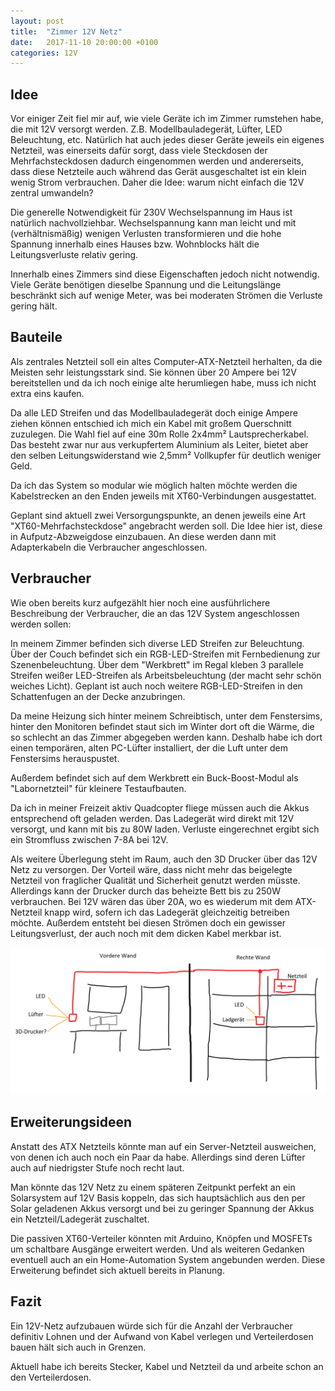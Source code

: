 ```yaml
---
layout: post
title:  "Zimmer 12V Netz"
date:   2017-11-10 20:00:00 +0100
categories: 12V
---
```


## Idee
Vor einiger Zeit fiel mir auf, wie viele Geräte ich im Zimmer rumstehen habe, die mit 12V versorgt werden. Z.B. Modellbauladegerät, Lüfter, LED Beleuchtung, etc. Natürlich hat auch jedes dieser Geräte jeweils ein eigenes Netzteil, was einerseits dafür sorgt, dass viele Steckdosen der Mehrfachsteckdosen dadurch eingenommen werden und andererseits, dass diese Netzteile auch während das Gerät ausgeschaltet ist ein klein wenig Strom verbrauchen. Daher die Idee: warum nicht einfach die 12V zentral umwandeln?

<!--more-->

Die generelle Notwendigkeit für 230V Wechselspannung im Haus ist natürlich nachvollziehbar. Wechselspannung kann man leicht und mit (verhältnismäßig) wenigen Verlusten transformieren und die hohe Spannung innerhalb eines Hauses bzw. Wohnblocks hält die Leitungsverluste relativ gering.

Innerhalb eines Zimmers sind diese Eigenschaften jedoch nicht notwendig. Viele Geräte benötigen dieselbe Spannung und die Leitungslänge beschränkt sich auf wenige Meter, was bei moderaten Strömen die Verluste gering hält.

## Bauteile
Als zentrales Netzteil soll ein altes Computer-ATX-Netzteil herhalten, da die Meisten sehr leistungsstark sind. Sie können über 20 Ampere bei 12V bereitstellen und da ich noch einige alte herumliegen habe, muss ich nicht extra eins kaufen.

Da alle LED Streifen und das Modellbauladegerät doch einige Ampere ziehen können entschied ich mich ein Kabel mit großem Querschnitt zuzulegen. Die Wahl fiel auf eine 30m Rolle 2x4mm² Lautsprecherkabel.
Das besteht zwar nur aus verkupfertem Aluminium als Leiter, bietet aber den selben Leitungswiderstand wie 2,5mm² Vollkupfer für deutlich weniger Geld.

Da ich das System so modular wie möglich halten möchte werden die Kabelstrecken an den Enden jeweils mit XT60-Verbindungen ausgestattet.

Geplant sind aktuell zwei Versorgungspunkte, an denen jeweils eine Art "XT60-Mehrfachsteckdose" angebracht werden soll. Die Idee hier ist, diese in Aufputz-Abzweigdose einzubauen.
An diese werden dann mit Adapterkabeln die Verbraucher angeschlossen.

## Verbraucher
Wie oben bereits kurz aufgezählt hier noch eine ausführlichere Beschreibung der Verbraucher, die an das 12V System angeschlossen werden sollen:

In meinem Zimmer befinden sich diverse LED Streifen zur Beleuchtung.
Über der Couch befindet sich ein RGB-LED-Streifen mit Fernbedienung zur Szenenbeleuchtung.
Über dem "Werkbrett" im Regal kleben 3 parallele Streifen weißer LED-Streifen als Arbeitsbeleuchtung (der macht sehr schön weiches Licht).
Geplant ist auch noch weitere RGB-LED-Streifen in den Schattenfugen an der Decke anzubringen.

Da meine Heizung sich hinter meinem Schreibtisch, unter dem Fenstersims, hinter den Monitoren befindet staut sich im Winter dort oft die Wärme, die so schlecht an das Zimmer abgegeben werden kann. Deshalb habe ich dort einen temporären, alten PC-Lüfter installiert, der die Luft unter dem Fenstersims herauspustet.

Außerdem befindet sich auf dem Werkbrett ein Buck-Boost-Modul als "Labornetzteil" für kleinere Testaufbauten.

Da ich in meiner Freizeit aktiv Quadcopter fliege müssen auch die Akkus entsprechend oft geladen werden. Das Ladegerät wird direkt mit 12V versorgt, und kann mit bis zu 80W laden. Verluste eingerechnet ergibt sich ein Stromfluss zwischen 7-8A bei 12V.

Als weitere Überlegung steht im Raum, auch den 3D Drucker über das 12V Netz zu versorgen. Der Vorteil wäre, dass nicht mehr das beigelegte Netzteil von fraglicher Qualität und Sicherheit genutzt werden müsste. Allerdings kann der Drucker durch das beheizte Bett bis zu 250W verbrauchen. Bei 12V wären das über 20A, wo es wiederum mit dem ATX-Netzteil knapp wird, sofern ich das Ladegerät gleichzeitig betreiben möchte.
Außerdem entsteht bei diesen Strömen doch ein gewisser Leitungsverlust, der auch noch mit dem dicken Kabel merkbar ist.

<!-- [caption id="attachment_2019" align="alignnone" width="1838"]<a href="https://gingerlabs.de/?attachment_id=2019" rel="attachment wp-att-2019"><img class="wp-image-2019 size-full" src="https://gingerlabs.de/wp-content/uploads/2017/11/Zimmer-12V-Bus-Skizze.png" alt="12V Bus Skizze" width="1838" height="858" /></a> Skizze des Aufbaus[/caption] -->
![](/uploads/2017-11-10-zimmer-12v-netz/Zimmer-12V-Bus-Skizze.png)

## Erweiterungsideen
Anstatt des ATX Netzteils könnte man auf ein Server-Netzteil ausweichen, von denen ich auch noch ein Paar da habe. Allerdings sind deren Lüfter auch auf niedrigster Stufe noch recht laut.

Man könnte das 12V Netz zu einem späteren Zeitpunkt perfekt an ein Solarsystem auf 12V Basis koppeln, das sich hauptsächlich aus den per Solar geladenen Akkus versorgt und bei zu geringer Spannung der Akkus ein Netzteil/Ladegerät zuschaltet.

Die passiven XT60-Verteiler könnten mit Arduino, Knöpfen und MOSFETs um schaltbare Ausgänge erweitert werden. Und als weiteren Gedanken eventuell auch an ein Home-Automation System angebunden werden.
Diese Erweiterung befindet sich aktuell bereits in Planung.

## Fazit
Ein 12V-Netz aufzubauen würde sich für die Anzahl der Verbraucher definitiv Lohnen und der Aufwand von Kabel verlegen und Verteilerdosen bauen hält sich auch in Grenzen.

Aktuell habe ich bereits Stecker, Kabel und Netzteil da und arbeite schon an den Verteilerdosen.